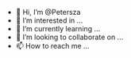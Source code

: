 - 👋 Hi, I’m @Petersza
- 👀 I’m interested in ...
- 🌱 I’m currently learning ...
- 💞️ I’m looking to collaborate on ...
- 📫 How to reach me ...

<!---
Petersza/Petersza is a ✨ special ✨ repository because its `README.md` (this file) appears on your GitHub profile.
You can click the Preview link to take a look at your changes.
--->
